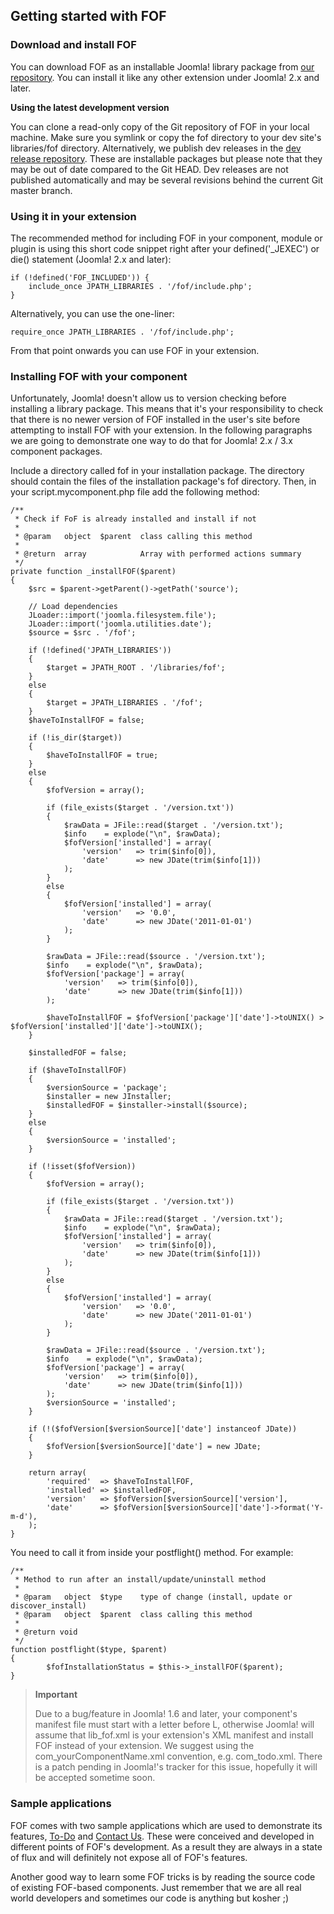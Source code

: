 Getting started with FOF
------------------------

### Download and install FOF

You can download FOF as an installable Joomla! library package from [our
repository](https://www.akeebabackup.com/download/fof.html). You can
install it like any other extension under Joomla! 2.x and later.

**Using the latest development version**

You can clone a read-only copy of the Git repository of FOF in your
local machine. Make sure you symlink or copy the fof directory to your
dev site's libraries/fof directory. Alternatively, we publish dev
releases in the [dev release
repository](https://www.akeebabackup.com/download/fof-dev.html). These
are installable packages but please note that they may be out of date
compared to the Git HEAD. Dev releases are not published automatically
and may be several revisions behind the current Git master branch.

### Using it in your extension

The recommended method for including FOF in your component, module or
plugin is using this short code snippet right after your
defined('\_JEXEC') or die() statement (Joomla! 2.x and later):

    if (!defined('FOF_INCLUDED')) {
        include_once JPATH_LIBRARIES . '/fof/include.php';
    }

Alternatively, you can use the one-liner:

    require_once JPATH_LIBRARIES . '/fof/include.php';

From that point onwards you can use FOF in your extension.

### Installing FOF with your component

Unfortunately, Joomla! doesn't allow us to version checking before
installing a library package. This means that it's your responsibility
to check that there is no newer version of FOF installed in the user's
site before attempting to install FOF with your extension. In the
following paragraphs we are going to demonstrate one way to do that for
Joomla! 2.x / 3.x component packages.

Include a directory called fof in your installation package. The
directory should contain the files of the installation package's fof
directory. Then, in your script.mycomponent.php file add the following
method:

    /**
     * Check if FoF is already installed and install if not
     *
     * @param   object  $parent  class calling this method
     *
     * @return  array            Array with performed actions summary
     */
    private function _installFOF($parent)
    {
        $src = $parent->getParent()->getPath('source');

        // Load dependencies
        JLoader::import('joomla.filesystem.file');
        JLoader::import('joomla.utilities.date');
        $source = $src . '/fof';

        if (!defined('JPATH_LIBRARIES'))
        {
            $target = JPATH_ROOT . '/libraries/fof';
        }
        else
        {
            $target = JPATH_LIBRARIES . '/fof';
        }
        $haveToInstallFOF = false;

        if (!is_dir($target))
        {
            $haveToInstallFOF = true;
        }
        else
        {
            $fofVersion = array();

            if (file_exists($target . '/version.txt'))
            {
                $rawData = JFile::read($target . '/version.txt');
                $info    = explode("\n", $rawData);
                $fofVersion['installed'] = array(
                    'version'   => trim($info[0]),
                    'date'      => new JDate(trim($info[1]))
                );
            }
            else
            {
                $fofVersion['installed'] = array(
                    'version'   => '0.0',
                    'date'      => new JDate('2011-01-01')
                );
            }

            $rawData = JFile::read($source . '/version.txt');
            $info    = explode("\n", $rawData);
            $fofVersion['package'] = array(
                'version'   => trim($info[0]),
                'date'      => new JDate(trim($info[1]))
            );

            $haveToInstallFOF = $fofVersion['package']['date']->toUNIX() > $fofVersion['installed']['date']->toUNIX();
        }

        $installedFOF = false;

        if ($haveToInstallFOF)
        {
            $versionSource = 'package';
            $installer = new JInstaller;
            $installedFOF = $installer->install($source);
        }
        else
        {
            $versionSource = 'installed';
        }

        if (!isset($fofVersion))
        {
            $fofVersion = array();

            if (file_exists($target . '/version.txt'))
            {
                $rawData = JFile::read($target . '/version.txt');
                $info    = explode("\n", $rawData);
                $fofVersion['installed'] = array(
                    'version'   => trim($info[0]),
                    'date'      => new JDate(trim($info[1]))
                );
            }
            else
            {
                $fofVersion['installed'] = array(
                    'version'   => '0.0',
                    'date'      => new JDate('2011-01-01')
                );
            }

            $rawData = JFile::read($source . '/version.txt');
            $info    = explode("\n", $rawData);
            $fofVersion['package'] = array(
                'version'   => trim($info[0]),
                'date'      => new JDate(trim($info[1]))
            );
            $versionSource = 'installed';
        }

        if (!($fofVersion[$versionSource]['date'] instanceof JDate))
        {
            $fofVersion[$versionSource]['date'] = new JDate;
        }

        return array(
            'required'  => $haveToInstallFOF,
            'installed' => $installedFOF,
            'version'   => $fofVersion[$versionSource]['version'],
            'date'      => $fofVersion[$versionSource]['date']->format('Y-m-d'),
        );
    }

You need to call it from inside your postflight() method. For example:

    /**
     * Method to run after an install/update/uninstall method
     *
     * @param   object  $type    type of change (install, update or discover_install)
     * @param   object  $parent  class calling this method
     *
     * @return void
     */
    function postflight($type, $parent)
    {
            $fofInstallationStatus = $this->_installFOF($parent);
    }

> **Important**
>
> Due to a bug/feature in Joomla! 1.6 and later, your component's
> manifest file must start with a letter before L, otherwise Joomla!
> will assume that lib\_fof.xml is your extension's XML manifest and
> install FOF instead of your extension. We suggest using the
> com\_yourComponentName.xml convention, e.g. com\_todo.xml. There is a
> patch pending in Joomla!'s tracker for this issue, hopefully it will
> be accepted sometime soon.

### Sample applications

FOF comes with two sample applications which are used to demonstrate its
features, [To-Do](https://github.com/akeeba/todo-fof-example) and
[Contact Us](https://github.com/akeeba/contactus). These were conceived
and developed in different points of FOF's development. As a result they
are always in a state of flux and will definitely not expose all of
FOF's features.

Another good way to learn some FOF tricks is by reading the source code
of existing FOF-based components. Just remember that we are all real
world developers and sometimes our code is anything but kosher ;)